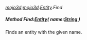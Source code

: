 _[mojo3d](../../modules/mojo3d/mojo3d-module.md):[mojo3d](../../modules/mojo3d/mojo3d-module.md).[Entity](../../modules/mojo3d/mojo3d-entity.md).Find_
##### Method Find:[Entity](../../modules/mojo3d/mojo3d-entity.md)( name:[String](../../modules/wonkey/wonkey-types-string.md) )
Finds an entity with the given name.
